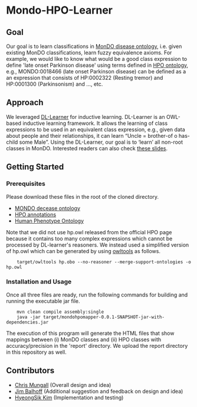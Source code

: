 # Mondo-HPO-Learner

## Goal
Our goal is to learn classifications in [MonDO disease ontology](https://github.com/monarch-initiative/monarch-disease-ontology), i.e. given existing MonDO classifications, learn fuzzy equivalence axioms. For example, we would like to know what would be a good class expression to define 'late onset Parkinson disease' using terms defined in [HPO ontology](http://human-phenotype-ontology.github.io), e.g., MONDO:0018466 (late onset Parkinson disease) can be defined as a an expression that consists of HP:0002322 (Resting tremor) and HP:0001300 (Parkinsonism) and ..., etc.

## Approach
We leveraged [DL-Learner](http://dl-learner.org) for inductive learning. DL-Learner is an OWL-based inductive learning framework. It allows the learning of class expressions to be used in an equivalent class expression, e.g., given data about people and their relationships, it can learn “Uncle = brother-of o has-child some Male”. Using the DL-Learner, our goal is to ‘learn’ all non-root classes in MonDO. Interested readers can also check [these slides](https://docs.google.com/presentation/d/1Huhj_PeasO9Gb9_8ebaQ4OFh4GadKGRFN-ZAJwRjyfI/edit?usp=sharing).

## Getting Started
### Prerequisites
Please download these files in the root of the cloned directory.

- [MONDO decease ontology](http://purl.obolibrary.org/obo/mondo/pre/mondo.owl)
- [HPO annotations](http://compbio.charite.de/jenkins/job/hpo.annotations/lastStableBuild/artifact/misc/phenotype_annotation.tab)
- [Human Phenotype Ontology](http://purl.obolibrary.org/obo/hp.obo)

Note that we did not use hp.owl released from the official HPO page because it contains too many complex expressions which cannot be processed by DL-learner's reasoners. We instead used a simplified version of hp.owl which can be generated by using [owltools](https://github.com/owlcollab/owltools) as follows.

~~~~
    target/owltools hp.obo --no-reasoner --merge-support-ontologies -o hp.owl
~~~~

### Installation and Usage
Once all three files are ready, run the following commands for building and running the executable jar file.

~~~~
    mvn clean compile assembly:single
    java -jar target/mondohpomapper-0.0.1-SNAPSHOT-jar-with-dependencies.jar 
~~~~

The execution of this program will generate the HTML files that show mappings between (i) MonDO classes and (ii) HPO classes with accuracy/precision in the 'report' directory. We upload the report directory in this repository as well.

## Contributors
- [Chris Mungall](https://github.com/cmungall) (Overall design and idea)
- [Jim Balhoff](https://github.com/balhoff) (Additional suggestion and feedback on design and idea)
- [HyeongSik Kim](https://github.com/yy20716) (Implementation and testing)





















































































































